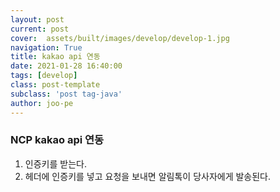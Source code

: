 ```yaml
---
layout: post
current: post
cover:  assets/built/images/develop/develop-1.jpg
navigation: True
title: kakao api 연동
date: 2021-01-28 16:40:00
tags: [develop]
class: post-template
subclass: 'post tag-java'
author: joo-pe
---
```



### NCP kakao api 연동

1. 인증키를 받는다.
2. 헤더에 인증키를 넣고 요청을 보내면 알림톡이 당사자에게 발송된다.

